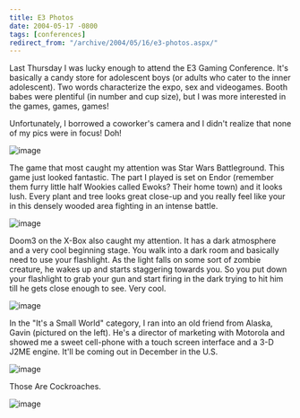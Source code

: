 ```yaml
---
title: E3 Photos
date: 2004-05-17 -0800
tags: [conferences]
redirect_from: "/archive/2004/05/16/e3-photos.aspx/"
---
```


Last Thursday I was lucky enough to attend the E3 Gaming Conference.
It's basically a candy store for adolescent boys (or adults who cater to
the inner adolescent). Two words characterize the expo, sex and
videogames. Booth babes were plentiful (in number and cup size), but I
was more interested in the games, games, games!

Unfortunately, I borrowed a coworker's camera and I didn't realize that
none of my pics were in focus! Doh!

![image](https://user-images.githubusercontent.com/19977/50269397-0225c500-03e3-11e9-92be-6d71e95bf6e7.png)

The game that most caught my attention was Star Wars Battleground. This
game just looked fantastic. The part I played is set on Endor (remember
them furry little half Wookies called Ewoks? Their home town) and it
looks lush. Every plant and tree looks great close-up and you really
feel like your in this densely wooded area fighting in an intense
battle.

![image](https://user-images.githubusercontent.com/19977/50269405-0651e280-03e3-11e9-949a-76dc027f55c7.png)

Doom3 on the X-Box also caught my attention. It has a dark atmosphere
and a very cool beginning stage. You walk into a dark room and basically
need to use your flashlight. As the light falls on some sort of zombie
creature, he wakes up and starts staggering towards you. So you put down
your flashlight to grab your gun and start firing in the dark trying to
hit him till he gets close enough to see. Very cool.

![image](https://user-images.githubusercontent.com/19977/50269411-0a7e0000-03e3-11e9-95c0-0eaab2d3a79d.png)

In the "It's a Small World" category, I ran into an old friend from
Alaska, Gavin (pictured on the left). He's a director of marketing with
Motorola and showed me a sweet cell-phone with a touch screen interface
and a 3-D J2ME engine. It'll be coming out in December in the U.S.

![image](https://user-images.githubusercontent.com/19977/50269420-0e118700-03e3-11e9-87fa-3d3aa5a7d047.png)

Those Are Cockroaches.

![image](https://user-images.githubusercontent.com/19977/50269439-15389500-03e3-11e9-993a-53715f70423a.png)
